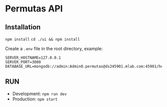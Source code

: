 # Permutas API

## Installation

`npm install`
`cd ./ui && npm install`

Create a `.env` file in the root directory, example:

```
SERVER_HOSTNAME=127.0.0.1
SERVER_PORT=3000
DATABASE_URL=mongodb://admin:Admin0.permutas@ds245901.mlab.com:45901/heroku_n3w8jbkr
```

## RUN

- Development: `npm run dev`
- Production: `npm start`
